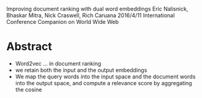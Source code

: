 Improving document ranking with dual word embeddings
Eric Nalisnick, Bhaskar Mitra, Nick Craswell, Rich Caruana
2016/4/11 International Conference Companion on World Wide Web

# Abstract

* Word2vec ... in document ranking
* we retain both the input and the output embeddings
*  We map the query words into the input space and the document words into the
   output space, and compute a relevance score by aggregating the cosine
